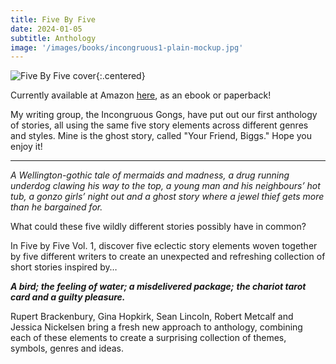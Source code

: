 ```yaml
---
title: Five By Five
date: 2024-01-05
subtitle: Anthology
image: '/images/books/incongruous1-plain-mockup.jpg'
---
```


![Five By Five cover]({{site.baseurl}}/images/books/incongruous1-plain-mockup.jpg){:.centered}

Currently available at Amazon [here](https://www.amazon.com/dp/B0CRHV95VJ), as an ebook or paperback!

My writing group, the Incongruous Gongs, have put out our first anthology of stories, all using the same five story elements across different genres and styles. Mine is the ghost story, called "Your Friend, Biggs." Hope you enjoy it!

---


*A Wellington-gothic tale of mermaids and madness, a drug running underdog clawing his way to the top, a young man and his neighbours’ hot tub, a gonzo girls’ night out and a ghost story where a jewel thief gets more than he bargained for.*

What could these five wildly different stories possibly have in common?

In Five by Five Vol. 1, discover five eclectic story elements woven together by five different writers to create an unexpected and refreshing collection of short stories inspired by…

***A bird; the feeling of water; a misdelivered package;***
***the chariot tarot card and a guilty pleasure.***

Rupert Brackenbury, Gina Hopkirk, Sean Lincoln, Robert Metcalf and Jessica Nickelsen bring a fresh new approach to anthology, combining each of these elements to create a surprising collection of themes, symbols, genres and ideas.

